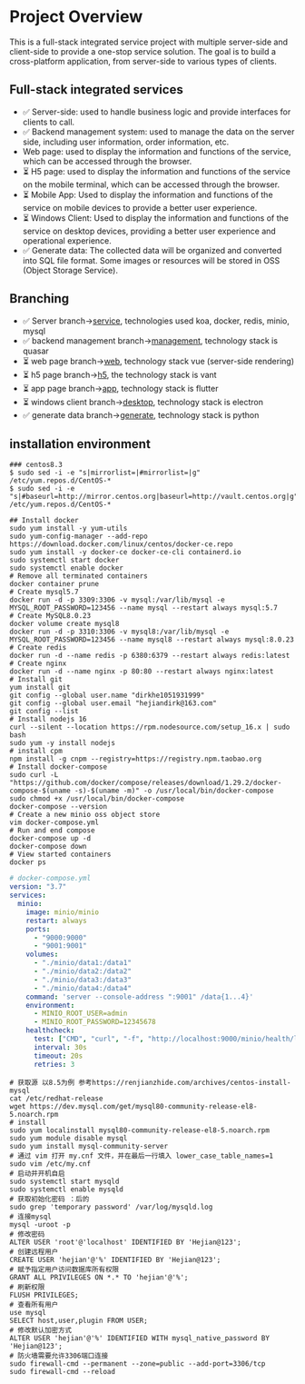 # Project Overview

This is a full-stack integrated service project with multiple server-side and client-side to provide a one-stop service solution. The goal is to build a cross-platform application, from server-side to various types of clients.

## Full-stack integrated services

- ✅ Server-side: used to handle business logic and provide interfaces for clients to call.
- ✅ Backend management system: used to manage the data on the server side, including user information, order information, etc.
- Web page: used to display the information and functions of the service, which can be accessed through the browser.
- ⏳ H5 page: used to display the information and functions of the service on the mobile terminal, which can be accessed through the browser.
- ⏳ Mobile App: Used to display the information and functions of the service on mobile devices to provide a better user experience.
- ⏳ Windows Client: Used to display the information and functions of the service on desktop devices, providing a better user experience and operational experience.
- ✅ Generate data: The collected data will be organized and converted into SQL file format. Some images or resources will be stored in OSS (Object Storage Service).

## Branching

- ✅ Server branch->[service](https://github.com/dirkhe1051931999/aphelios/tree/service), technologies used koa, docker, redis, minio, mysql
- ✅ backend management branch->[management](https://github.com/dirkhe1051931999/aphelios/tree/management), technology stack is quasar
- ⏳ web page branch->[web](https://github.com/dirkhe1051931999/aphelios/tree/web), technology stack vue (server-side rendering)
- ⏳ h5 page branch->[h5](https://github.com/dirkhe1051931999/aphelios/tree/h5), the technology stack is vant
- ⏳ app page branch->[app](https://github.com/dirkhe1051931999/aphelios/tree/app), technology stack is flutter
- ⏳ windows client branch->[desktop](https://github.com/dirkhe1051931999/aphelios/tree/desktop), technology stack is electron
- ✅ generate data branch->[generate](https://github.com/dirkhe1051931999/aphelios/tree/generate), technology stack is python

## installation environment

```
### centos8.3
$ sudo sed -i -e "s|mirrorlist=|#mirrorlist=|g" /etc/yum.repos.d/CentOS-*
$ sudo sed -i -e "s|#baseurl=http://mirror.centos.org|baseurl=http://vault.centos.org|g" /etc/yum.repos.d/CentOS-*
```

```
## Install docker
sudo yum install -y yum-utils
sudo yum-config-manager --add-repo https://download.docker.com/linux/centos/docker-ce.repo
sudo yum install -y docker-ce docker-ce-cli containerd.io
sudo systemctl start docker
sudo systemctl enable docker
# Remove all terminated containers
docker container prune
# Create mysql5.7
docker run -d -p 3309:3306 -v mysql:/var/lib/mysql -e MYSQL_ROOT_PASSWORD=123456 --name mysql --restart always mysql:5.7
# Create MySQL8.0.23
docker volume create mysql8
docker run -d -p 3310:3306 -v mysql8:/var/lib/mysql -e MYSQL_ROOT_PASSWORD=123456 --name mysql8 --restart always mysql:8.0.23
# Create redis
docker run -d --name redis -p 6380:6379 --restart always redis:latest
# Create nginx
docker run -d --name nginx -p 80:80 --restart always nginx:latest
# Install git
yum install git
git config --global user.name "dirkhe1051931999"
git config --global user.email "hejiandirk@163.com"
git config --list
# Install nodejs 16
curl --silent --location https://rpm.nodesource.com/setup_16.x | sudo bash
sudo yum -y install nodejs
# install cpm
npm install -g cnpm --registry=https://registry.npm.taobao.org
# Install docker-compose
sudo curl -L "https://github.com/docker/compose/releases/download/1.29.2/docker-compose-$(uname -s)-$(uname -m)" -o /usr/local/bin/docker-compose
sudo chmod +x /usr/local/bin/docker-compose
docker-compose --version
# Create a new minio oss object store
vim docker-compose.yml
# Run and end compose
docker-compose up -d
docker-compose down
# View started containers
docker ps
```

```yml
# docker-compose.yml
version: "3.7"
services:
  minio:
    image: minio/minio
    restart: always
    ports:
      - "9000:9000"
      - "9001:9001"
    volumes:
      - "./minio/data1:/data1"
      - "./minio/data2:/data2"
      - "./minio/data3:/data3"
      - "./minio/data4:/data4"
    command: 'server --console-address ":9001" /data{1...4}'
    environment:
      - MINIO_ROOT_USER=admin
      - MINIO_ROOT_PASSWORD=12345678
    healthcheck:
      test: ["CMD", "curl", "-f", "http://localhost:9000/minio/health/live"]
      interval: 30s
      timeout: 20s
      retries: 3
```

```shell
# 获取源 以8.5为例 参考https://renjianzhide.com/archives/centos-install-mysql
cat /etc/redhat-release
wget https://dev.mysql.com/get/mysql80-community-release-el8-5.noarch.rpm
# install
sudo yum localinstall mysql80-community-release-el8-5.noarch.rpm
sudo yum module disable mysql
sudo yum install mysql-community-server
# 通过 vim 打开 my.cnf 文件，并在最后一行填入 lower_case_table_names=1
sudo vim /etc/my.cnf
# 启动并开机自启
sudo systemctl start mysqld
sudo systemctl enable mysqld
# 获取初始化密码 ：后的
sudo grep 'temporary password' /var/log/mysqld.log
# 连接mysql
mysql -uroot -p
# 修改密码
ALTER USER 'root'@'localhost' IDENTIFIED BY 'Hejian@123';
# 创建远程用户
CREATE USER 'hejian'@'%' IDENTIFIED BY 'Hejian@123';
# 赋予指定用户访问数据库所有权限
GRANT ALL PRIVILEGES ON *.* TO 'hejian'@'%';
# 刷新权限
FLUSH PRIVILEGES;
# 查看所有用户
use mysql
SELECT host,user,plugin FROM USER;
# 修改默认加密方式
ALTER USER 'hejian'@'%' IDENTIFIED WITH mysql_native_password BY 'Hejian@123';
# 防火墙需要允许3306端口连接
sudo firewall-cmd --permanent --zone=public --add-port=3306/tcp
sudo firewall-cmd --reload
```
